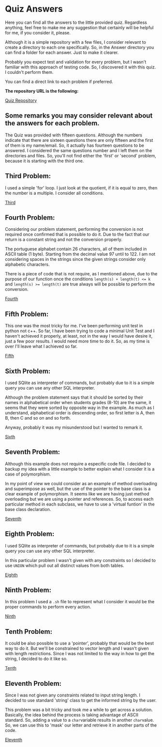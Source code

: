 # Quiz Answers

Here you can find all the answers to the little provided quiz. Regardless anything, feel free to make me any suggestion that certainly will be helpful for me, if you consider it, please.

Although it is a simple repository with a few files, I consider relevant to create a directory to each one specifically. So, in the Answer directory you can find a folder for each answer. Just to make it clearer. 

Probably you expect test and validation for every problem, but I wasn't familiar with this approach of testing code. So, I discovered it with this quiz. I couldn't perform them.

You can find a direct link to each problem if preferred.

**The repository URL is the following:**


[Quiz Repository](https://github.com/Julioarita/Siemens_quiz)

## Some remarks you may consider relevant about the answers for each problem.

The Quiz was provided with fifteen questions. Although the numbers indicate that there are sixteen questions there are only fifteen and the first of them is my name/email. So, it actually has fourteen questions to be answered. I considered the same questions number and I left them on the directories and files. So, you'll not find either the 'first' or 'second' problem, because it is starting with the third one.


## Third Problem:

I used a simple 'for' loop. I just look at the quotient, if it is equal
to zero, then the number is a multiple. I consider all conditions.

[Third](https://github.com/Julioarita/Siemens_quiz/tree/df02e4c614330ce2b790ee0a59f29fdff7c61534/Answers/Third_problem)


## Fourth Problem:

Considering our problem statement, performing the conversion is not required 
once confirmed that is possible to do it. Due to the fact that our return 
is a constant string and not the conversion properly.

The portuguese alphabet contain 26 characters, all of them included in 
ASCII table (1 byte). Starting from the decimal value 97 until to 122. I am not considering
spaces in the strings since the given strings consider only alphabetic characters.

There is a piece of code that is not require, as I mentioned above, due to the
purpose of our function once the conditions ```length(s) + length(t) <= k``` and 
```length(s) >= length(t)``` are true always will be possible to perform the conversion.

[Fourth](https://github.com/Julioarita/Siemens_quiz/tree/c2d3dfaee09680ad45990591c11e081baa53bee7/Answers/Fourth_problem)


## Fifth Problem:

This one was the most tricky for me. I've been performing unit test in python not c++. So far, I have been trying to code a minimal Unit Test and I haven't achieved it properly, at least, not in the way I would have desire it, just a few poor results. I would need more time to do it. So, as my time is over I'll leave what I achieved so far.

[Fifth](https://github.com/Julioarita/Siemens_quiz/tree/b4ff1dec380fac381e93a0541bd7876107c32dcc/Answers/Fifth_problem)



## Sixth Problem: 


I used SQlite as interpreter of commands, but probably due to it is a simple query you can use any other SQL interpreter.

Although the problem statement says that it should be sorted by their names in alphabetical order when students 
grades (8-10) are the same, it seems that they were sorted by opposite way in the example.
As much as I understand, alphabetical order is descending order, so first letter is A, then B, then C and so on and so forth. 

Anyway, probably it was my misunderstood but I wanted to remark it.

[Sixth](https://github.com/Julioarita/Siemens_quiz/tree/b4ff1dec380fac381e93a0541bd7876107c32dcc/Answers/Sixth_problem)


## Seventh Problem: 

Although this example does not require a especific code file. I decided to backup my idea with a little example to better explain what I consider it is a case of polymorphism.

In my point of view we could consider as an example of method overloading and superimpose 
as well, but the use of the pointer to the base class is a clear example of polymorphism.
It seems like we are having just method overloading but we are using a pointer and references. 
So, to access each particular method in each subclass, we have to use a 'virtual funtion' 
in the base class declaration.

[Seventh](https://github.com/Julioarita/Siemens_quiz/tree/b4ff1dec380fac381e93a0541bd7876107c32dcc/Answers/Seventh_problem)


## Eighth Problem:
I used SQlite as interpreter of commands, but probably due to it is a simple query you can use any other SQL interpreter.

In this particular problem I wasn't given with any constraints so I decided to use `UNION`
which pull out all distinct values from both tables.

[Eighth](https://github.com/Julioarita/Siemens_quiz/tree/b4ff1dec380fac381e93a0541bd7876107c32dcc/Answers/Eighth_problem)

## Ninth Problem:

In this problem I used a ```.sh``` file to represent what I consider it would be the proper commands to perform every action.

[Ninth](https://github.com/Julioarita/Siemens_quiz/tree/b4ff1dec380fac381e93a0541bd7876107c32dcc/Answers/Ninth_problem)

## Tenth Problem:

It could be also possible to use a 'pointer', probably that would be the
best way to do it.
But we'll be constrained to vector length and I wasn't given with length restrictions.
Since I was not limited to the way in how to get the string, I decided to do it like so.

[Tenth](https://github.com/Julioarita/Siemens_quiz/tree/b4ff1dec380fac381e93a0541bd7876107c32dcc/Answers/Tenth_problem)

## Eleventh Problem:

Since I was not given any constraints related to input string length. I decided to use standard 'string' class to get the informed string by the user.

This problem was a bit tricky and took me a while to get across a solution. Basically, the idea behind the process is taking advantage of ASCII standard. So, adding a value to a ```char```variable results in another ```char```value. So, we can use this to 'mask' our letter and retrieve it in another parts of the code.

[Eleventh](https://github.com/Julioarita/Siemens_quiz/tree/b4ff1dec380fac381e93a0541bd7876107c32dcc/Answers/Eleventh_problem)

